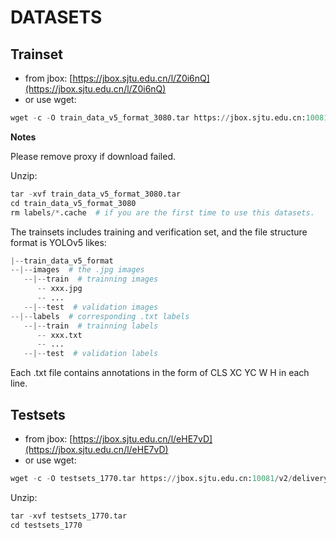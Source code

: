 # DATASETS


## Trainset
+ from jbox: [https://jbox.sjtu.edu.cn/l/Z0i6nQ](https://jbox.sjtu.edu.cn/l/Z0i6nQ)
+ or use wget:
```python
wget -c -O train_data_v5_format_3080.tar https://jbox.sjtu.edu.cn:10081/v2/delivery/data/de2ac2610893499686d095f174aa6ffd/?token=
```
**Notes**

Please remove proxy if download failed.

Unzip:
```python
tar -xvf train_data_v5_format_3080.tar
cd train_data_v5_format_3080
rm labels/*.cache  # if you are the first time to use this datasets.

```
The trainsets includes training and verification set, and the file structure format is YOLOv5 likes:
```python
|--train_data_v5_format
--|--images  # the .jpg images
   --|--train  # trainning images
      -- xxx.jpg
      -- ...
   --|--test  # validation images
--|--labels  # corresponding .txt labels
   --|--train  # trainning labels
      -- xxx.txt
      -- ...
   --|--test  # validation labels
```
Each .txt file contains annotations in the form of CLS XC YC W H in each line.


## Testsets
+ from jbox: [https://jbox.sjtu.edu.cn/l/eHE7vD](https://jbox.sjtu.edu.cn/l/eHE7vD)
+ or use wget:
```python
wget -c -O testsets_1770.tar https://jbox.sjtu.edu.cn:10081/v2/delivery/data/a526b168356949068e6a13e8c254a71b/?token=
```

Unzip:
```python
tar -xvf testsets_1770.tar
cd testsets_1770
```



